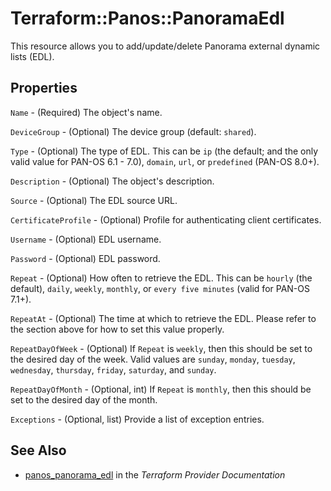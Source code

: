 # Terraform::Panos::PanoramaEdl

This resource allows you to add/update/delete Panorama external dynamic lists (EDL).

## Properties

`Name` - (Required) The object's name.

`DeviceGroup` - (Optional) The device group (default: `shared`).

`Type` - (Optional) The type of EDL.  This can be `ip` (the default; and the
only valid value for PAN-OS 6.1 - 7.0), `domain`, `url`, or `predefined`
(PAN-OS 8.0+).

`Description` - (Optional) The object's description.

`Source` - (Optional) The EDL source URL.

`CertificateProfile` - (Optional) Profile for authenticating client certificates.

`Username` - (Optional) EDL username.

`Password` - (Optional) EDL password.

`Repeat` - (Optional) How often to retrieve the EDL.  This can be `hourly` (the
default), `daily`, `weekly`, `monthly`, or `every five minutes` (valid for
PAN-OS 7.1+).

`RepeatAt` - (Optional) The time at which to retrieve the EDL.  Please refer
to the section above for how to set this value properly.

`RepeatDayOfWeek` - (Optional) If `Repeat` is `weekly`, then this should
be set to the desired day of the week.  Valid values are `sunday`,
`monday`, `tuesday`, `wednesday`, `thursday`, `friday`, `saturday`, and
`sunday`.

`RepeatDayOfMonth` - (Optional, int) If `Repeat` is `monthly`, then this should
be set to the desired day of the month.

`Exceptions` - (Optional, list) Provide a list of exception entries.


## See Also

* [panos_panorama_edl](https://www.terraform.io/docs/providers/panos/r/panorama_edl.html) in the _Terraform Provider Documentation_